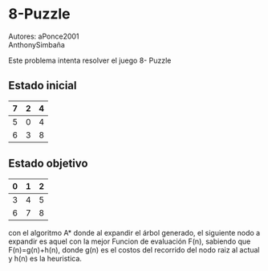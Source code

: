 # 8-Puzzle
Autores:
aPonce2001  
AnthonySimbaña  

Este problema intenta resolver el juego 8- Puzzle  
## Estado inicial  
|7|2|4|
|-|-|-|
|5|0|4|
|6|3|8|

## Estado objetivo
|0|1|2|
|-|-|-|
|3|4|5|
|6|7|8|

con el algoritmo A* donde al expandir el árbol generado, el siguiente nodo a expandir es aquel con la mejor Funcion de evaluación F(n), sabiendo que F(n)=g(n)+h(n), donde g(n) es el costos del recorrido del nodo raiz al actual y h(n) es la heuristica.  

